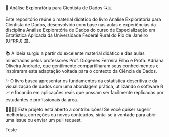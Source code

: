 📘 Análise Exploratória para Cientista de Dados 🔍📊

Este repositório reúne o material didático do livro Análise Exploratória para Cientista de Dados, desenvolvido com base nas aulas e experiências da disciplina Análise Exploratória de Dados do curso de Especialização em Estatística Aplicada da Universidade Federal Rural do Rio de Janeiro (UFRRJ) 🏛️.

📚 A ideia surgiu a partir do excelente material didático e das aulas ministradas pelos professores Prof. Diógenes Ferreira Filho e Profa. Adriana Oliveira Andrade, que gentilmente compartilharam seus conhecimentos e inspiraram esta adaptação voltada para o contexto da Ciência de Dados.

✨ O livro busca apresentar os fundamentos da estatística descritiva e da visualização de dados com uma abordagem prática, utilizando o software R 📈 e focando em aplicações reais que possam ser facilmente replicadas por estudantes e profissionais da área.

👩‍💻👨‍💻 Este projeto está aberto a contribuições! Se você quiser sugerir melhorias, correções ou novos conteúdos, sinta-se à vontade para abrir uma issue ou enviar um pull request.

Teste
